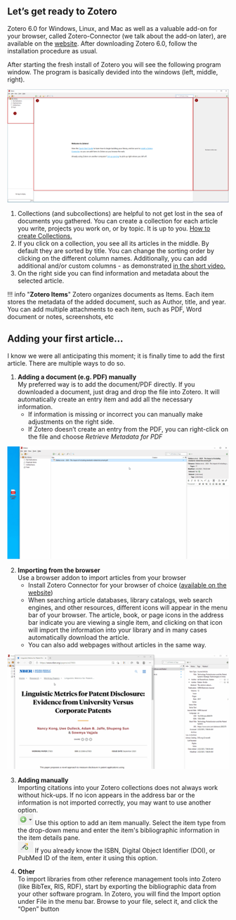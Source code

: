 ## Let’s get ready to Zotero

Zotero 6.0 for Windows, Linux, and Mac as well as a valuable add-on for your browser, called Zotero-Connector (we talk about the add-on later), are available on the [website](https://www.zotero.org/download/). After downloading Zotero 6.0, follow the installation procedure as usual.

After starting the fresh install of Zotero you will see the following program window. The program is basically devided into the windows (left, middle, right). 

 ![](images/02a.png)

1. Collections (and subcollections) are helpful to not get lost in the sea of documents you gathered. You can create a collection for each article you write, projects you work on, or by topic. It is up to you. [How to create Collections.](images/01collection.gif)
2. If you click on a collection, you see all its articles in the middle. By default they are sorted by title. You can change the sorting order by clicking on the different column names. Additionally, you can add additional and/or custom columns - as demonstrated [in the short video.](images/02columns.gif)
3. On the right side you can find information and metadata about the selected article.

!!! info "**Zotero Items**"
    Zotero organizes documents as Items. Each item stores the metadata of the added document, such as Author, title, and year. You can add multiple attachments to each item, such as PDF, Word document or notes, screenshots, etc


## Adding your first article…

I know we were all anticipating this moment; it is finally time to add the first article. There are multiple ways to do so.

1.	**Adding a document (e.g. PDF) manually**  
My preferred way is to add the document/PDF directly. If you downloaded a document, just drag and drop the file into Zotero. It will automatically create an entry item and add all the necessary information.
    * If information is missing or incorrect you can manually make adjustments on the right side.
    * If Zotero doesn’t create an entry from the PDF, you can right-click on the file and choose *Retrieve Metadata for PDF*

 ![](images/02-addpdf.png)


2.	**Importing from the browser**  
Use a browser addon to import articles from your browser
    * Install Zotero Connector for your browser of choice ([available on the website](https://www.zotero.org/download/))
    * When searching article databases, library catalogs, web search engines, and other resources, different icons will appear in the menu bar of your browser. The article, book, or page icons in the address bar indicate you are viewing a single item, and clicking on that icon will import the information into your library and in many cases automatically download the article.
    *	You can also add webpages without articles in the same way.

 ![](images/02-addbrowser.gif)


3.	**Adding manually**  
Importing citations into your Zotero collections does not always work without hick-ups. If no icon appears in the address bar or the information is not imported correctly, you may want to use another option.  
 ![](images/02manually1.png) Use this option to add an item manually. Select the item type from the drop-down menu and enter the item's bibliographic information in the item details pane.  
 ![](images/02manually2.png) If you already know the ISBN, Digital Object Identifier (DOI), or PubMed ID of the item, enter it using this option.



4.	**Other**  
To import libraries from other reference management tools into Zotero (like BibTex, RIS, RDF), start by exporting the bibliographic data from your other software program. In Zotero, you will find the Import option under File in the menu bar.  Browse to your file, select it, and click the “Open” button
